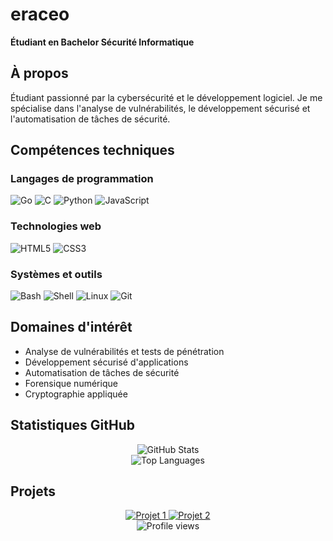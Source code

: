 # eraceo

**Étudiant en Bachelor Sécurité Informatique**

## À propos

Étudiant passionné par la cybersécurité et le développement logiciel. Je me spécialise dans l'analyse de vulnérabilités, le développement sécurisé et l'automatisation de tâches de sécurité.

## Compétences techniques

### Langages de programmation
![Go](https://img.shields.io/badge/-Go-00ADD8?style=flat&logo=Go&logoColor=white)
![C](https://img.shields.io/badge/-C-A8B9CC?style=flat&logo=C&logoColor=black)
![Python](https://img.shields.io/badge/-Python-3776AB?style=flat&logo=Python&logoColor=white)
![JavaScript](https://img.shields.io/badge/-JavaScript-F7DF1E?style=flat&logo=JavaScript&logoColor=black)

### Technologies web
![HTML5](https://img.shields.io/badge/-HTML5-E34F26?style=flat&logo=HTML5&logoColor=white)
![CSS3](https://img.shields.io/badge/-CSS3-1572B6?style=flat&logo=CSS3&logoColor=white)

### Systèmes et outils
![Bash](https://img.shields.io/badge/-Bash-4EAA25?style=flat&logo=GNU-Bash&logoColor=white)
![Shell](https://img.shields.io/badge/-Shell-FFD500?style=flat&logo=Shell&logoColor=black)
![Linux](https://img.shields.io/badge/-Linux-FCC624?style=flat&logo=Linux&logoColor=black)
![Git](https://img.shields.io/badge/-Git-F05032?style=flat&logo=Git&logoColor=white)

## Domaines d'intérêt

- Analyse de vulnérabilités et tests de pénétration
- Développement sécurisé d'applications
- Automatisation de tâches de sécurité
- Forensique numérique
- Cryptographie appliquée

## Statistiques GitHub

<div align="center">
  <img src="https://github-readme-stats.vercel.app/api?username=eraceo&show_icons=true&theme=default&hide_border=true&count_private=true" alt="GitHub Stats" />
</div>

<div align="center">
  <img src="https://github-readme-stats.vercel.app/api/top-langs/?username=eraceo&layout=compact&theme=default&hide_border=true" alt="Top Languages" />
</div>

## Projets

<div align="center">
  <a href="https://github.com/eraceo/APMlive">
    <img src="https://github-readme-stats.vercel.app/api/pin/?username=eraceo&repo=PROJET1&theme=default&hide_border=true" alt="Projet 1" />
  </a>
  <a href="https://github.com/eraceo/Hako">
    <img src="https://github-readme-stats.vercel.app/api/pin/?username=eraceo&repo=PROJET2&theme=default&hide_border=true" alt="Projet 2" />
  </a>
</div>

<div align="center">
  <img src="https://komarev.com/ghpvc/?username=eraceo&color=blue&style=flat&label=Visiteurs" alt="Profile views" />
</div>
